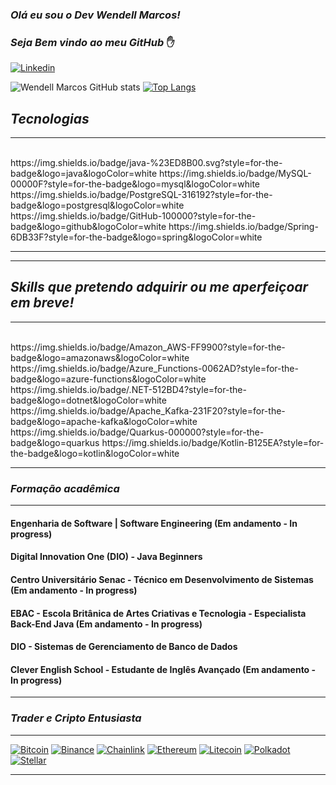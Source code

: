 ### <i> Olá eu sou o Dev Wendell Marcos! 
### Seja Bem vindo ao meu GitHub </i> ✋

[![Linkedin](https://img.shields.io/badge/LinkedIn-0077B5?style=for-the-badge&logo=linkedin&logoColor=white)](https://www.linkedin.com/in/wendell-marcos-waldemar/)

![Wendell Marcos GitHub stats](https://github-readme-stats.vercel.app/api?username=wendellmarcos&show_icons=true&theme=highcontrast)  [![Top Langs](https://github-readme-stats.vercel.app/api/top-langs/?username=wendellmarcos&layout=compact)](https://github.com/wendellmarcos/github-readme-stats)


## <i> Tecnologias </i>

<hr>

<div style="display: inline_block"><br/>
  https://img.shields.io/badge/java-%23ED8B00.svg?style=for-the-badge&logo=java&logoColor=white
  https://img.shields.io/badge/MySQL-00000F?style=for-the-badge&logo=mysql&logoColor=white
  https://img.shields.io/badge/PostgreSQL-316192?style=for-the-badge&logo=postgresql&logoColor=white
  https://img.shields.io/badge/GitHub-100000?style=for-the-badge&logo=github&logoColor=white
  https://img.shields.io/badge/Spring-6DB33F?style=for-the-badge&logo=spring&logoColor=white
</div>
<hr>



<hr>

## <i> Skills que pretendo adquirir ou me aperfeiçoar em breve! </i>
<hr>

<div style="display: inline_block"><br/>
    https://img.shields.io/badge/Amazon_AWS-FF9900?style=for-the-badge&logo=amazonaws&logoColor=white
    https://img.shields.io/badge/Azure_Functions-0062AD?style=for-the-badge&logo=azure-functions&logoColor=white
    https://img.shields.io/badge/.NET-512BD4?style=for-the-badge&logo=dotnet&logoColor=white
    https://img.shields.io/badge/Apache_Kafka-231F20?style=for-the-badge&logo=apache-kafka&logoColor=white
    https://img.shields.io/badge/Quarkus-000000?style=for-the-badge&logo=quarkus
    https://img.shields.io/badge/Kotlin-B125EA?style=for-the-badge&logo=kotlin&logoColor=white
  
</div>

<hr>





### <i> Formação acadêmica </i>

<hr>

#### Engenharia de Software | Software Engineering (Em andamento - In progress)
#### Digital Innovation One (DIO) - Java Beginners
#### Centro Universitário Senac - Técnico em Desenvolvimento de Sistemas (Em andamento - In progress)
#### EBAC - Escola Britânica de Artes Criativas e Tecnologia - Especialista Back-End Java (Em andamento - In progress)
#### DIO - Sistemas de Gerenciamento de Banco de Dados
#### Clever English School - Estudante de Inglês Avançado (Em andamento - In progress)


<hr>

### <i> Trader e Cripto Entusiasta </i>

<hr>

[![Bitcoin](https://img.shields.io/badge/Bitcoin-000?style=for-the-badge&logo=bitcoin&logoColor=white )](https://accounts.binance.com/pt-PT/register?ref=H1K59XPZ)
[![Binance](https://img.shields.io/badge/Binance-FCD535?style=for-the-badge&logo=binance&logoColor=white)](https://accounts.binance.com/pt-PT/register?ref=H1K59XPZ)
[![Chainlink](https://img.shields.io/badge/Chainlink-375BD2?style=for-the-badge&logo=Chainlink&logoColor=white)](https://accounts.binance.com/pt-PT/register?ref=H1K59XPZ)
[![Ethereum](https://img.shields.io/badge/Ethereum-3C3C3D?style=for-the-badge&logo=Ethereum&logoColor=white)](https://accounts.binance.com/pt-PT/register?ref=H1K59XPZ)
[![Litecoin](https://img.shields.io/badge/Litecoin-A6A9AA?style=for-the-badge&logo=Litecoin&logoColor=white)](https://accounts.binance.com/pt-PT/register?ref=H1K59XPZ)
[![Polkadot](https://img.shields.io/badge/polkadot-E6007A?style=for-the-badge&logo=polkadot&logoColor=white)](https://accounts.binance.com/pt-PT/register?ref=H1K59XPZ)
[![Stellar](https://img.shields.io/badge/Stellar-7D00FF?style=for-the-badge&logo=Stellar&logoColor=white)](https://accounts.binance.com/pt-PT/register?ref=H1K59XPZ)


<hr>
